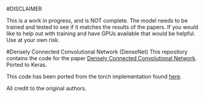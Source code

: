 #DISCLAIMER

This is a work in progress, and is NOT complete. The model needs to be trained and tested to see if it matches the results of the papers. If you would like to help out with training and have GPUs available that would be helpful. Use at your own risk.

#Densely Connected Convolutional Network (DenseNet)
This repository contains the code for the paper [Densely Connected Convolutional Network](http://arxiv.org/abs/1608.06993). Ported to Keras.

This code has been ported from the torch implementation found [here](https://github.com/liuzhuang13/DenseNet).

All credit to the original authors.
